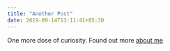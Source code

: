 ```yaml
---
title: "Another Post"
date: 2019-09-14T13:11:41+05:30
---
```


One more dose of curiosity.
Found out more [about me](/about)
